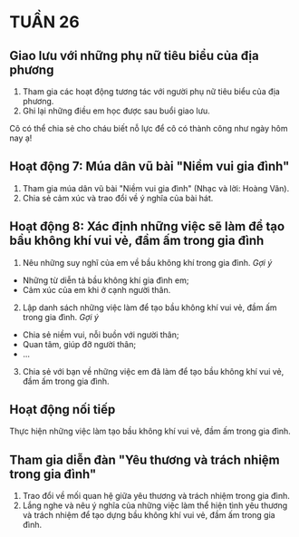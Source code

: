 # TUẦN 26

## Giao lưu với những phụ nữ tiêu biểu của địa phương
1. Tham gia các hoạt động tương tác với người phụ nữ tiêu biểu của địa phương.
2. Ghi lại những điều em học được sau buổi giao lưu.

Cô có thể chia sẻ cho cháu biết nỗ lực để cô có thành công như ngày hôm nay ạ!

## Hoạt động 7: Múa dân vũ bài "Niềm vui gia đình"
1. Tham gia múa dân vũ bài "Niềm vui gia đình" (Nhạc và lời: Hoàng Vân).
2. Chia sẻ cảm xúc và trao đổi về ý nghĩa của bài hát.

## Hoạt động 8: Xác định những việc sẽ làm để tạo bầu không khí vui vẻ, đầm ấm trong gia đình
1. Nêu những suy nghĩ của em về bầu không khí trong gia đình.
*Gợi ý*
* Những từ diễn tả bầu không khí gia đình em;
* Cảm xúc của em khi ở cạnh người thân.

2. Lập danh sách những việc làm để tạo bầu không khí vui vẻ, đầm ấm trong gia đình.
*Gợi ý*
* Chia sẻ niềm vui, nỗi buồn với người thân;
* Quan tâm, giúp đỡ người thân;
* ...

3. Chia sẻ với bạn về những việc em đã làm để tạo bầu không khí vui vẻ, đầm ấm trong gia đình.

## Hoạt động nối tiếp
Thực hiện những việc làm tạo bầu không khí vui vẻ, đầm ấm trong gia đình.

## Tham gia diễn đàn "Yêu thương và trách nhiệm trong gia đình"
1. Trao đổi về mối quan hệ giữa yêu thương và trách nhiệm trong gia đình.
2. Lắng nghe và nêu ý nghĩa của những việc làm thể hiện tình yêu thương và trách nhiệm để tạo dựng bầu không khí vui vẻ, đầm ấm trong gia đình.
